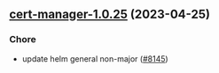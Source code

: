 

## [cert-manager-1.0.25](https://github.com/truecharts/charts/compare/cert-manager-1.0.24...cert-manager-1.0.25) (2023-04-25)

### Chore

- update helm general non-major ([#8145](https://github.com/truecharts/charts/issues/8145))
  
  